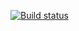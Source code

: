[![Build status](https://ci.appveyor.com/api/projects/status/enjjwoctn5htjjio?svg=true)](https://ci.appveyor.com/project/GLM-Alyona/promises)